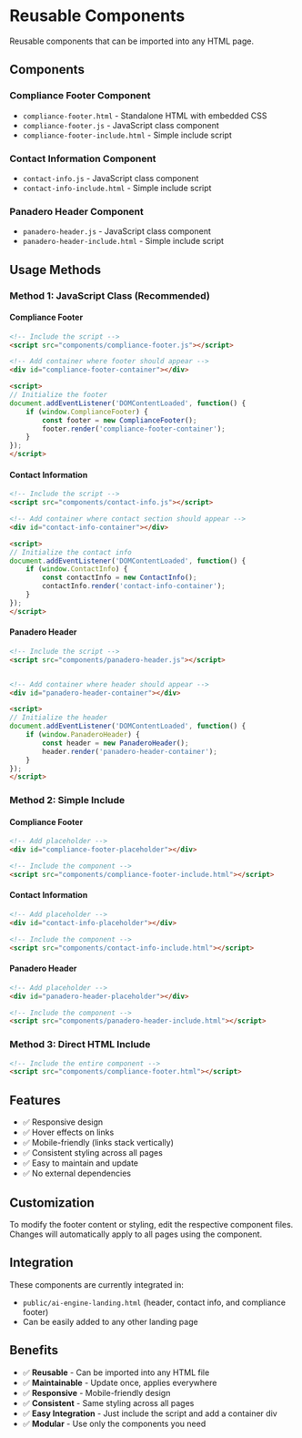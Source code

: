 # Reusable Components

Reusable components that can be imported into any HTML page.

## Components

### Compliance Footer Component
- `compliance-footer.html` - Standalone HTML with embedded CSS
- `compliance-footer.js` - JavaScript class component
- `compliance-footer-include.html` - Simple include script

### Contact Information Component
- `contact-info.js` - JavaScript class component
- `contact-info-include.html` - Simple include script

### Panadero Header Component
- `panadero-header.js` - JavaScript class component
- `panadero-header-include.html` - Simple include script

## Usage Methods

### Method 1: JavaScript Class (Recommended)

#### Compliance Footer
```html
<!-- Include the script -->
<script src="components/compliance-footer.js"></script>

<!-- Add container where footer should appear -->
<div id="compliance-footer-container"></div>

<script>
// Initialize the footer
document.addEventListener('DOMContentLoaded', function() {
    if (window.ComplianceFooter) {
        const footer = new ComplianceFooter();
        footer.render('compliance-footer-container');
    }
});
</script>
```

#### Contact Information
```html
<!-- Include the script -->
<script src="components/contact-info.js"></script>

<!-- Add container where contact section should appear -->
<div id="contact-info-container"></div>

<script>
// Initialize the contact info
document.addEventListener('DOMContentLoaded', function() {
    if (window.ContactInfo) {
        const contactInfo = new ContactInfo();
        contactInfo.render('contact-info-container');
    }
});
</script>
```

#### Panadero Header
```html
<!-- Include the script -->
<script src="components/panadero-header.js"></script>


<!-- Add container where header should appear -->
<div id="panadero-header-container"></div>

<script>
// Initialize the header
document.addEventListener('DOMContentLoaded', function() {
    if (window.PanaderoHeader) {
        const header = new PanaderoHeader();
        header.render('panadero-header-container');
    }
});
</script>
```

### Method 2: Simple Include

#### Compliance Footer
```html
<!-- Add placeholder -->
<div id="compliance-footer-placeholder"></div>

<!-- Include the component -->
<script src="components/compliance-footer-include.html"></script>
```

#### Contact Information
```html
<!-- Add placeholder -->
<div id="contact-info-placeholder"></div>

<!-- Include the component -->
<script src="components/contact-info-include.html"></script>
```

#### Panadero Header
```html
<!-- Add placeholder -->
<div id="panadero-header-placeholder"></div>

<!-- Include the component -->
<script src="components/panadero-header-include.html"></script>
```

### Method 3: Direct HTML Include

```html
<!-- Include the entire component -->
<script src="components/compliance-footer.html"></script>
```

## Features

- ✅ Responsive design
- ✅ Hover effects on links
- ✅ Mobile-friendly (links stack vertically)
- ✅ Consistent styling across all pages
- ✅ Easy to maintain and update
- ✅ No external dependencies

## Customization

To modify the footer content or styling, edit the respective component files. Changes will automatically apply to all pages using the component.

## Integration

These components are currently integrated in:
- `public/ai-engine-landing.html` (header, contact info, and compliance footer)
- Can be easily added to any other landing page

## Benefits

- ✅ **Reusable** - Can be imported into any HTML file
- ✅ **Maintainable** - Update once, applies everywhere
- ✅ **Responsive** - Mobile-friendly design
- ✅ **Consistent** - Same styling across all pages
- ✅ **Easy Integration** - Just include the script and add a container div
- ✅ **Modular** - Use only the components you need
